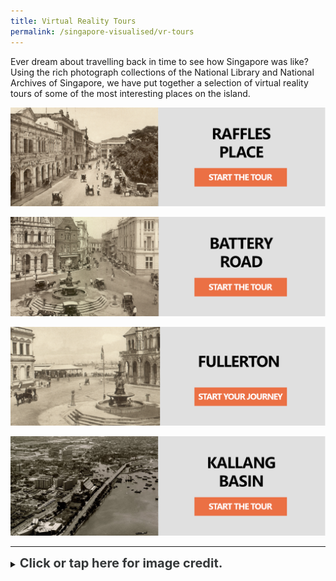 ```yaml
---
title: Virtual Reality Tours
permalink: /singapore-visualised/vr-tours
---
```

Ever dream about travelling back in time to see how Singapore was like? Using the rich photograph collections of the National Library and National Archives of Singapore, we have put together a selection of virtual reality tours of some of the most interesting places on the island.

[![Raffles Place VR Tour](/images/vr-tour-image-raffles-place.png)](/resource-room/vr-tours/raffles-place)

[![Battery Road VR Tour](/images/vr-tour-image-battery-road.png)](/resource-room/vr-tours/battery-road)

[![Fullerton Square VR Tour](/images/vr-tour-image-fullerton.png)](/resource-room/vr-tours/fullterton-square)

[![Kallang Basin VR Tour](/images/vr-tour-image-kallang.png)](/resource-room/vr-tours/kallang-basin)

_______

<details>
<summary><span style="font-weight: 700; font-size: 20px; font-style: normal; color:#353839">Click or tap here for image credit.</span></summary>
<br>	
<span style="font-weight: 400; font-size: 20px; font-style: normal; color:#778899">1. Old Raffles Place photo via National Archives of Singapore
<br>2. Present day Raffles Place photo by Jukkabrother [CC BY-SA 4.0]
<br>3. Raffles Place streets photo via PictureSG [CC BY-SA 4.0]
<br>4. Bras Basah schools photo by Chen Siyuan [CC BY-SA 4.0]
<br>5. Bras Basah places of worship photo by Zhenkang [CC BY-SA 4.0]
<br>6. Bras Basah streets photo by Choo Yut Shing via Flickr
<br>7. Civic District photo by William Cho [CC BY-SA 2.0]
<br>8. Fort Canning photo by Matt Kieffer [CC BY-SA 2.0]
<br>9. Old Kallang photo via National Archives of Singapore
<br>10. Present day Kallang photo by William Cho via Flickr
<br>11. Orchard Road photo by chensiyuan [CC BY-SA 4.0]
</span>
	
</details>